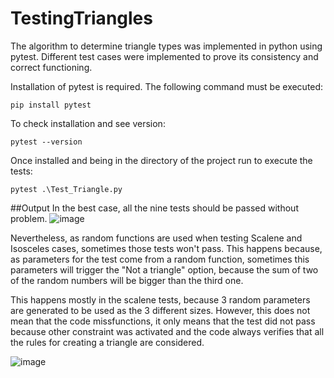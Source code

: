# TestingTriangles
The algorithm to determine triangle types was implemented in python using pytest. Different test cases were implemented to prove its consistency and correct functioning.

Installation of pytest is required. The following command must be executed:
```
pip install pytest
```
To check installation and see version:
```
pytest --version
```
Once installed and being in the directory of the project run to execute the tests:
```
pytest .\Test_Triangle.py
```

##Output
In the best case, all the nine tests should be passed without problem.
![image](https://user-images.githubusercontent.com/102324051/222635353-fc5af576-f91b-43df-9aa2-9c0e2e7b2f9c.png)

Nevertheless, as random functions are used when testing Scalene and Isosceles cases, sometimes those tests won't pass. This happens because, as parameters for the test come from a random function, sometimes this parameters will trigger the "Not a triangle" option, because the sum of two of the random numbers will be bigger than the third one.
 
This happens mostly in the scalene tests, because 3 random parameters are generated to be used as the 3 different sizes. However, this does not mean that the code missfunctions, it only means that the test did not pass because other constraint was activated and the code always verifies that all the rules for creating a triangle are considered. 

![image](https://user-images.githubusercontent.com/102324051/222636068-32826791-8519-4269-ac26-8ab730d96997.png)
